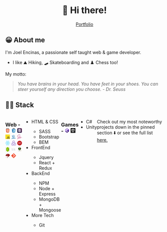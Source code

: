 <h1 align="center">👋 Hi there!</h1>
<p align="center">
  <a href="https://joelencinas.github.io/" target="_blank">Portfolio</a>
</p>

## 😀 About me
I'm Joel Encinas, a passionate self taught web & game developer. 
- I like ⛰️ Hiking, 🛹 Skateboarding and ♟️ Chess too!

My motto:
>*You have brains in your head. You have feet in your shoes. You can steer yourself any direction you choose. - Dr. Seuss*

## 👨‍💻 Stack

<div style="display:flex;">
   <div style="display:flex;">
    <h3>Web - <img src="https://raw.githubusercontent.com/JoelEncinas/JoelEncinas/main/stack_icons/html5.png" alt="html" width="15" height="15"/> <img src="https://raw.githubusercontent.com/JoelEncinas/JoelEncinas/main/stack_icons/css3.png" alt="css" width="15" height="15"/> <img src="https://raw.githubusercontent.com/JoelEncinas/JoelEncinas/main/stack_icons/bootstrap.png" alt="bootstrap" width="15" height="15"/> <img src="https://raw.githubusercontent.com/JoelEncinas/JoelEncinas/main/stack_icons/javascript.png" alt="javascript" width="15" height="15"/> <img src="https://raw.githubusercontent.com/JoelEncinas/JoelEncinas/main/stack_icons/jquery.png" alt="jquery" width="15" height="15"/> <img src="https://raw.githubusercontent.com/JoelEncinas/JoelEncinas/main/stack_icons/sass.png" alt="sass" width="15" height="15"/> <img src="https://raw.githubusercontent.com/JoelEncinas/JoelEncinas/main/stack_icons/react.png" alt="react" width="15" height="15"/> <img src="https://raw.githubusercontent.com/JoelEncinas/JoelEncinas/main/stack_icons/redux.png" alt="redux" width="15" height="15"/> <img src="https://raw.githubusercontent.com/JoelEncinas/JoelEncinas/main/stack_icons/npm.png" alt="npm" width="15" height="15"/> <img src="https://raw.githubusercontent.com/JoelEncinas/JoelEncinas/main/stack_icons/node.png" alt="node" width="15" height="15"/> <img src="https://raw.githubusercontent.com/JoelEncinas/JoelEncinas/main/stack_icons/express.png" alt="express" width="15" height="15"/> <img src="https://raw.githubusercontent.com/JoelEncinas/JoelEncinas/main/stack_icons/mongodb.png" alt="mongodb" width="15" height="15"/> <img src="https://raw.githubusercontent.com/JoelEncinas/JoelEncinas/main/stack_icons/mongoose.png" alt="mongoose" width="15" height="15"/> <img src="https://raw.githubusercontent.com/JoelEncinas/JoelEncinas/main/stack_icons/git.png" alt="git" width="15" height="15"/></h3> 
     <ul>
       <li>HTML & CSS</li>
       <ul>
         <li>SASS</li>
         <li>Bootstrap</li>
         <li>BEM</li>
       </ul>
       <li>FrontEnd</li>
        <ul>
          <li>Jquery</li>
          <li>React + Redux</li>
       </ul>
        <li>BackEnd</li>
        <ul>
          <li>NPM</li>
          <li>Node + Express</li>
          <li>MongoDB + Mongoose</li>
       </ul>
         <li>More Tech</li>
       <ul>
          <li>Git</li>
       </ul>
     </ul>
  </div>
  <div style="display:flex;">
      <h3>Games - <img src="https://raw.githubusercontent.com/JoelEncinas/JoelEncinas/main/stack_icons/c_sharp.png" alt="csharp" width="15" height="15"/> <img src="https://raw.githubusercontent.com/JoelEncinas/JoelEncinas/main/stack_icons/unity.png" alt="unity" width="15" height="15"/></h3>
      <ul>
        <li>C#</li>
        <li>Unity</li>
    </ul>
  </div>
  
  <p>Check out my most noteworthy projects down in the pinned section ⬇️ or see the full list <a href="https://github.com/JoelEncinas?tab=repositories">here.</a></p>
</div>
